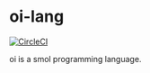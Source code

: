 # oi-lang 

[![CircleCI](https://circleci.com/gh/wolverian/oi-lang.svg?style=svg&circle-token=739bf001a725bce12ad5b0de9330ce4608987c60)](https://circleci.com/gh/wolverian/oi-lang)

oi is a smol programming language.
